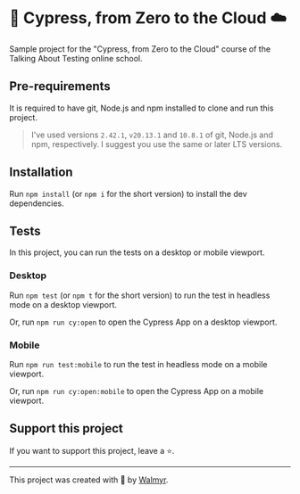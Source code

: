 # 🌲 Cypress, from Zero to the Cloud ☁️

Sample project for the "Cypress, from Zero to the Cloud" course of the Talking About Testing online school.

## Pre-requirements

It is required to have git, Node.js and npm installed to clone and run this project.

> I've used versions `2.42.1`, `v20.13.1` and `10.8.1` of git, Node.js and npm, respectively. I suggest you use the same or later LTS versions.

## Installation

Run `npm install` (or `npm i` for the short version) to install the dev dependencies.

## Tests

In this project, you can run the tests on a desktop or mobile viewport.

### Desktop

Run `npm test` (or `npm t` for the short version) to run the test in headless mode on a desktop viewport.

Or, run `npm run cy:open` to open the Cypress App on a desktop viewport.

### Mobile

Run `npm run test:mobile` to run the test in headless mode on a mobile viewport.

Or, run `npm run cy:open:mobile` to open the Cypress App on a mobile viewport.

## Support this project

If you want to support this project, leave a ⭐.

___

This project was created with 💚 by [Walmyr](https://walmyr.dev).